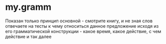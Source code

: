 # my.gramm
Показан только принцип основной - смотрите книгу, и не зная слов отвечаете на тесты к чему относиться данное предложение исходя из его грамматической конструкции - какое время, какое действие, с чем действие и так далее
